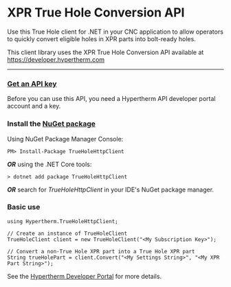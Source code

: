 # XPR True Hole Conversion API

Use this True Hole client for .NET in your CNC application to allow operators to quickly convert eligible holes in XPR parts into bolt-ready holes.

This client library uses the XPR True Hole Conversion API available at https://developer.hypertherm.com 

-------------

### [Get an API key](https://developer.hypertherm.com/get-api-key)
Before you can use this API, you need a Hypertherm API developer portal account and a key.


### Install the [NuGet package](https://www.nuget.org/packages/TrueHoleHttpClient/)
Using NuGet Package Manager Console:
```
PM> Install-Package TrueHoleHttpClient
```

_**OR**_ using the .NET Core tools:
```
> dotnet add package TrueHoleHttpClient
```

_**OR**_ search for *TrueHoleHttpClient* in your IDE's NuGet package manager.


### Basic use
```
using Hypertherm.TrueHoleHttpClient;

// Create an instance of TrueHoleClient
TrueHoleClient client = new TrueHoleClient("<My Subscription Key>");

// Convert a non-True Hole XPR part into a True Hole XPR part
String trueHolePart = client.Convert("<My Settings String>", "<My XPR Part String>");
```

See the [Hypertherm Developer Portal](https://developer.hypertherm.com) for more details.



